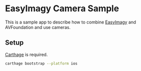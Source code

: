 # EasyImagy Camera Sample

This is a sample app to describe how to combine [EasyImagy](https://github.com/koher/EasyImagy) and AVFoundation and use cameras.

## Setup

[Carthage](https://github.com/Carthage/Carthage) is required.

```bash
carthage bootstrap --platform ios
```

